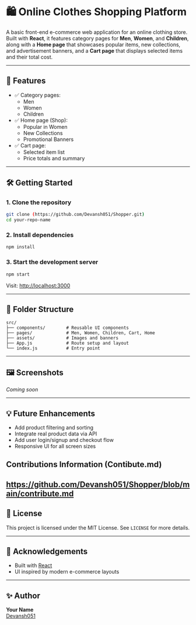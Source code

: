 # 🛍️ Online Clothes Shopping Platform

A basic front-end e-commerce web application for an online clothing store.  
Built with **React**, it features category pages for **Men**, **Women**, and **Children**, along with a **Home page** that showcases popular items, new collections, and advertisement banners, and a **Cart page** that displays selected items and their total cost.

---

## 🚀 Features

- ✅ Category pages:
  - Men
  - Women
  - Children
- ✅ Home page (Shop):
  - Popular in Women
  - New Collections
  - Promotional Banners
- ✅ Cart page:
  - Selected item list
  - Price totals and summary

---

## 🛠️ Getting Started

### 1. Clone the repository

```bash
git clone (https://github.com/Devansh051/Shopper.git)
cd your-repo-name
```

### 2. Install dependencies

```bash
npm install
```

### 3. Start the development server

```bash
npm start
```

Visit: [http://localhost:3000](http://localhost:3000)

---

## 🧾 Folder Structure

```
src/
├── components/        # Reusable UI components
├── pages/             # Men, Women, Children, Cart, Home
├── assets/            # Images and banners
├── App.js             # Route setup and layout
└── index.js           # Entry point
```

---

## 🖼️ Screenshots

<!-- Add screenshots here -->
*Coming soon*

---

## 💡 Future Enhancements

- Add product filtering and sorting
- Integrate real product data via API
- Add user login/signup and checkout flow
- Responsive UI for all screen sizes

## Contributions Information (Contibute.md)

https://github.com/Devansh051/Shopper/blob/main/contribute.md
---

## 📄 License

This project is licensed under the MIT License. See `LICENSE` for more details.

---

## 🙌 Acknowledgements

- Built with [React](https://reactjs.org/)
- UI inspired by modern e-commerce layouts

---

## ✨ Author

**Your Name**  
[Devansh051]([https://github.com/Devansh051])
